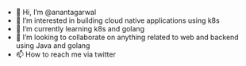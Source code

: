 - 👋 Hi, I’m @anantagarwal
- 👀 I’m interested in building cloud native applications using k8s
- 🌱 I’m currently learning k8s and golang
- 💞️ I’m looking to collaborate on anything related to web and backend using Java and golang
- 📫 How to reach me via twitter

<!---
anantagarwal/anantagarwal is a ✨ special ✨ repository because its `README.md` (this file) appears on your GitHub profile.
You can click the Preview link to take a look at your changes.
--->
